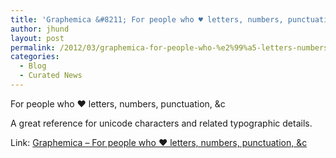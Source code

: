 ```yaml
---
title: 'Graphemica &#8211; For people who ♥ letters, numbers, punctuation, &#038;c'
author: jhund
layout: post
permalink: /2012/03/graphemica-for-people-who-%e2%99%a5-letters-numbers-punctuation-c/
categories:
  - Blog
  - Curated News
---
```

For people who &hearts; letters, numbers, punctuation, &c

A great reference for unicode characters and related typographic details.

Link: [Graphemica &#8211; For people who &hearts; letters, numbers, punctuation, &c][1]

 [1]: http://bit.ly/yGIzQ6